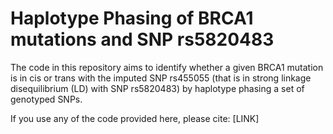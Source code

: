 # Haplotype Phasing of BRCA1 mutations and SNP rs5820483

The code in this repository aims to identify whether a given BRCA1 mutation is in cis or trans with the imputed SNP rs455055 (that is in strong linkage disequilibrium (LD) with SNP rs5820483) by haplotype phasing a set of genotyped SNPs.

If you use any of the code provided here, please cite:
[LINK]

